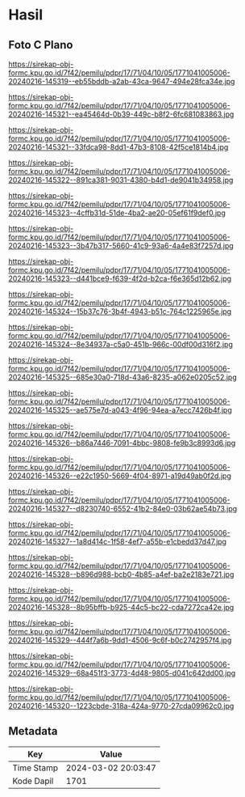 # Hasil

## Foto C Plano

https://sirekap-obj-formc.kpu.go.id/7f42/pemilu/pdpr/17/71/04/10/05/1771041005006-20240216-145319--eb55bddb-a2ab-43ca-9647-494e28fca34e.jpg

https://sirekap-obj-formc.kpu.go.id/7f42/pemilu/pdpr/17/71/04/10/05/1771041005006-20240216-145321--ea45464d-0b39-449c-b8f2-6fc681083863.jpg

https://sirekap-obj-formc.kpu.go.id/7f42/pemilu/pdpr/17/71/04/10/05/1771041005006-20240216-145321--33fdca98-8dd1-47b3-8108-42f5ce1814b4.jpg

https://sirekap-obj-formc.kpu.go.id/7f42/pemilu/pdpr/17/71/04/10/05/1771041005006-20240216-145322--891ca381-9031-4380-b4d1-de9041b34958.jpg

https://sirekap-obj-formc.kpu.go.id/7f42/pemilu/pdpr/17/71/04/10/05/1771041005006-20240216-145323--4cffb31d-51de-4ba2-ae20-05ef61f9def0.jpg

https://sirekap-obj-formc.kpu.go.id/7f42/pemilu/pdpr/17/71/04/10/05/1771041005006-20240216-145323--3b47b317-5660-41c9-93a6-4a4e83f7257d.jpg

https://sirekap-obj-formc.kpu.go.id/7f42/pemilu/pdpr/17/71/04/10/05/1771041005006-20240216-145323--d441bce9-f639-4f2d-b2ca-f6e365d12b62.jpg

https://sirekap-obj-formc.kpu.go.id/7f42/pemilu/pdpr/17/71/04/10/05/1771041005006-20240216-145324--15b37c76-3b4f-4943-b51c-764c1225965e.jpg

https://sirekap-obj-formc.kpu.go.id/7f42/pemilu/pdpr/17/71/04/10/05/1771041005006-20240216-145324--8e34937a-c5a0-451b-966c-00df00d316f2.jpg

https://sirekap-obj-formc.kpu.go.id/7f42/pemilu/pdpr/17/71/04/10/05/1771041005006-20240216-145325--685e30a0-718d-43a6-8235-a062e0205c52.jpg

https://sirekap-obj-formc.kpu.go.id/7f42/pemilu/pdpr/17/71/04/10/05/1771041005006-20240216-145325--ae575e7d-a043-4f96-94ea-a7ecc7426b4f.jpg

https://sirekap-obj-formc.kpu.go.id/7f42/pemilu/pdpr/17/71/04/10/05/1771041005006-20240216-145326--b86a7446-7091-4bbc-9808-fe9b3c8993d6.jpg

https://sirekap-obj-formc.kpu.go.id/7f42/pemilu/pdpr/17/71/04/10/05/1771041005006-20240216-145326--e22c1950-5669-4f04-8971-a19d49ab0f2d.jpg

https://sirekap-obj-formc.kpu.go.id/7f42/pemilu/pdpr/17/71/04/10/05/1771041005006-20240216-145327--d8230740-6552-41b2-84e0-03b62ae54b73.jpg

https://sirekap-obj-formc.kpu.go.id/7f42/pemilu/pdpr/17/71/04/10/05/1771041005006-20240216-145327--1a8d414c-1f58-4ef7-a55b-e1cbedd37d47.jpg

https://sirekap-obj-formc.kpu.go.id/7f42/pemilu/pdpr/17/71/04/10/05/1771041005006-20240216-145328--b896d988-bcb0-4b85-a4ef-ba2e2183e721.jpg

https://sirekap-obj-formc.kpu.go.id/7f42/pemilu/pdpr/17/71/04/10/05/1771041005006-20240216-145328--8b95bffb-b925-44c5-bc22-cda7272ca42e.jpg

https://sirekap-obj-formc.kpu.go.id/7f42/pemilu/pdpr/17/71/04/10/05/1771041005006-20240216-145329--444f7a6b-9dd1-4506-9c6f-b0c2742957f4.jpg

https://sirekap-obj-formc.kpu.go.id/7f42/pemilu/pdpr/17/71/04/10/05/1771041005006-20240216-145329--68a451f3-3773-4d48-9805-d041c642dd00.jpg

https://sirekap-obj-formc.kpu.go.id/7f42/pemilu/pdpr/17/71/04/10/05/1771041005006-20240216-145320--1223cbde-318a-424a-9770-27cda09962c0.jpg


## Metadata

| Key        | Value               |
| ---------- | ------------------- |
| Time Stamp | 2024-03-02 20:03:47 |
| Kode Dapil | 1701                |



